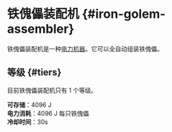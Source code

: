 # 铁傀儡装配机 {#iron-golem-assembler}

铁傀儡装配机是一种[电力机器](/Electric-Machines#machines)。它可以全自动组装铁傀儡。  

## 等级 {#tiers}

目前铁傀儡装配机只有 1 个等级。

**可存储**：4096 J  
**电力消耗**：4096 J 每只铁傀儡  
**冷却时间**：30s

